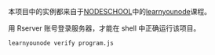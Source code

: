


本项目中的实例都来自于[NODESCHOOL](https://nodeschool.io/zh-cn/#workshopper-list)中的[learnyounode](https://github.com/workshopper/learnyounode)课程。

用 Rserver 账号登录服务器，才能在 shell 中正确运行该项目。

```shell
learnyounode verify program.js
```
